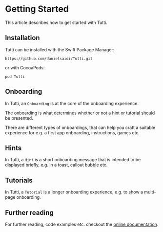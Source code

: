 #  Getting Started

This article describes how to get started with Tutti.



## Installation

Tutti can be installed with the Swift Package Manager:

```
https://github.com/danielsaidi/Tutti.git
``` 

or with CocoaPods:

```
pod Tutti
```


## Onboarding

In Tutti, an ``Onboarding`` is at the core of the onboarding experience. 

The onboarding is what determines whether or not a hint or tutorial should be presented.

There are different types of onboardings, that can help you craft a suitable experience for e.g. a first app onboarding, instructions, games etc.


## Hints

In Tutti, a ``Hint`` is a short onboarding message that is intended to be displayed briefly, e.g. in a toast, callout bubble etc.


## Tutorials

In Tutti, a ``Tutorial`` is a longer onboarding experience, e.g. to show a multi-page onboarding.


## Further reading

For further reading, code examples etc. checkout the [online documentation][Documentation].


[Documentation]: https://danielsaidi.github.io/Tutti/documentation/tutti/
